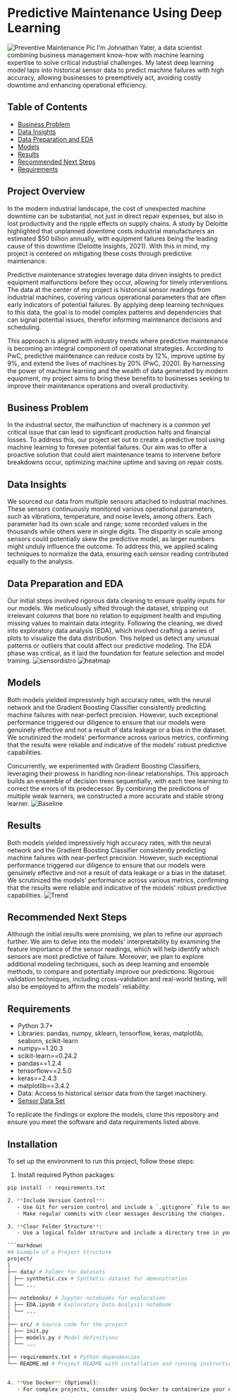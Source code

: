 # Predictive Maintenance Using Deep Learning
![Preventive Maintenance Pic](Pics/preventivemaintenancepic.jpg)
I’m Johnathan Yater, a data scientist combining business management know-how with machine learning expertise to solve critical industrial challenges. My latest deep learning model taps into historical sensor data to predict machine failures with high accuracy, allowing businesses to preemptively act, avoiding costly downtime and enhancing operational efficiency.

## Table of Contents
- [Business Problem](#business-problem)
- [Data Insights](#data-insights)
- [Data Preparation and EDA](#data-preparation-and-eda)
- [Models](#models)
- [Results](#results)
- [Recommended Next Steps](#recommended-next-steps)
- [Requirements](#requirements)

## Project Overview
In the modern industrial landscape, the cost of unexpected machine downtime can be substantial, not just in direct repair expenses, but also in lost productivity and the ripple effects on supply chains. A study by Deloitte highlighted that unplanned downtime costs industrial manufacturers an estimated $50 billion annually, with equipment failures being the leading cause of this downtime (Deloitte Insights, 2021). With this in mind, my project is centered on mitigating these costs through predictive maintenance.

Predictive maintenance strategies leverage data driven insights to predict equipment malfunctions before they occur, allowing for timely interventions. The data at the center of my project is historical sensor readings from industrial machines, covering various operational parameters that are often early indicators of potential failures. By applying deep learning techniques to this data, the goal is to model complex patterns and dependencies that can signal potential issues, therefor informing maintenance decisions and scheduling.

This approach is aligned with industry trends where predictive maintenance is becoming an integral component of operational strategies. According to PwC, predictive maintenance can reduce costs by 12%, improve uptime by 9%, and extend the lives of machines by 20% (PwC, 2020). By harnessing the power of machine learning and the wealth of data generated by modern equipment, my project aims to bring these benefits to businesses seeking to improve their maintenance operations and overall productivity.

## Business Problem
In the industrial sector, the malfunction of machinery is a common yet critical issue that can lead to significant production halts and financial losses. To address this, our project set out to create a predictive tool using machine learning to foresee potential failures. Our aim was to offer a proactive solution that could alert maintenance teams to intervene before breakdowns occur, optimizing machine uptime and saving on repair costs.

## Data Insights
We sourced our data from multiple sensors attached to industrial machines. These sensors continuously monitored various operational parameters, such as vibrations, temperature, and noise levels, among others. Each parameter had its own scale and range; some recorded values in the thousands while others were in single digits. The disparity in scale among sensors could potentially skew the predictive model, as larger numbers might unduly influence the outcome. To address this, we applied scaling techniques to normalize the data, ensuring each sensor reading contributed equally to the analysis.

## Data Preparation and EDA
Our initial steps involved rigorous data cleaning to ensure quality inputs for our models. We meticulously sifted through the dataset, stripping out irrelevant columns that bore no relation to equipment health and imputing missing values to maintain data integrity. Following the cleaning, we dived into exploratory data analysis (EDA), which involved crafting a series of plots to visualize the data distribution. This helped us detect any unusual patterns or outliers that could affect our predictive modeling. The EDA phase was critical, as it laid the foundation for feature selection and model training.
![sensordistro](Pics/distributioncapstone.JPG)
![heatmap](Pics/heatmapcapstone.JPG)
## Models
Both models yielded impressively high accuracy rates, with the neural network and the Gradient Boosting Classifier consistently predicting machine failures with near-perfect precision. However, such exceptional performance triggered our diligence to ensure that our models were genuinely effective and not a result of data leakage or a bias in the dataset. We scrutinized the models' performance across various metrics, confirming that the results were reliable and indicative of the models' robust predictive capabilities.

Concurrently, we experimented with Gradient Boosting Classifiers, leveraging their prowess in handling non-linear relationships. This approach builds an ensemble of decision trees sequentially, with each tree learning to correct the errors of its predecessor. By combining the predictions of multiple weak learners, we constructed a more accurate and stable strong learner.
![Baseline](Pics/baselinemodelcapstone.JPG)

## Results
Both models yielded impressively high accuracy rates, with the neural network and the Gradient Boosting Classifier consistently predicting machine failures with near-perfect precision. However, such exceptional performance triggered our diligence to ensure that our models were genuinely effective and not a result of data leakage or a bias in the dataset. We scrutinized the models' performance across various metrics, confirming that the results were reliable and indicative of the models' robust predictive capabilities.
![Trend](Pics/hyperparametercapstone.JPG)
## Recommended Next Steps
Although the initial results were promising, we plan to refine our approach further. We aim to delve into the models' interpretability by examining the feature importance of the sensor readings, which will help identify which sensors are most predictive of failure. Moreover, we plan to explore additional modeling techniques, such as deep learning and ensemble methods, to compare and potentially improve our predictions. Rigorous validation techniques, including cross-validation and real-world testing, will also be employed to affirm the models' reliability.

## Requirements
- Python 3.7+
- Libraries: pandas, numpy, sklearn, tensorflow, keras, matplotlib, seaborn, scikit-learn
- numpy==1.20.3
- scikit-learn==0.24.2
- pandas==1.2.4
- tensorflow==2.5.0
- keras==2.4.3
- matplotlib==3.4.2
- Data: Access to historical sensor data from the target machinery.
- [Sensor Data Set](http://https://www.kaggle.com/datasets/nphantawee/pump-sensor-data)

To replicate the findings or explore the models, clone this repository and ensure you meet the software and data requirements listed above.
## Installation
To set up the environment to run this project, follow these steps:

1. Install required Python packages:
```bash
pip install -r requirements.txt

2. **Include Version Control**:
   - Use Git for version control and include a `.gitignore` file to avoid pushing unnecessary files to the repository.
   - Make regular commits with clear messages describing the changes.

3. **Clear Folder Structure**:
   - Use a logical folder structure and include a directory tree in your `README.md`.

```markdown
## Example of a Project Structure
project/
│
├── data/ # Folder for datasets
│ ├── synthetic.csv # Synthetic dataset for demonstration
│ └── ...
│
├── notebooks/ # Jupyter notebooks for exploration
│ ├── EDA.ipynb # Exploratory Data Analysis notebook
│ └── ...
│
├── src/ # Source code for the project
│ ├── init.py
│ ├── models.py # Model definitions
│ └── ...
│
├── requirements.txt # Python dependencies
└── README.md # Project README with installation and running instructions


4. **Use Docker** (Optional):
   - For complex projects, consider using Docker to containerize your environment, ensuring even greater reproducibility across different systems.

